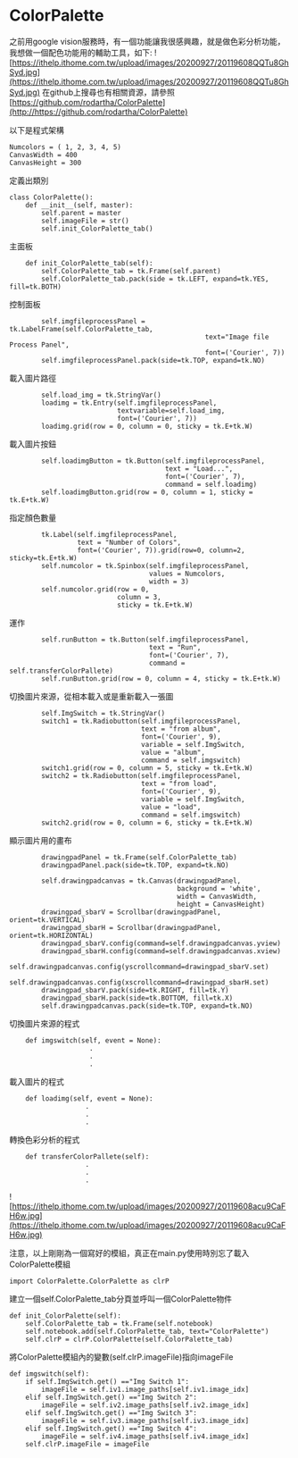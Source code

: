 # ColorPalette
之前用google vision服務時，有一個功能讓我很感興趣，就是做色彩分析功能，我想做一個配色功能用的輔助工具，如下:
![https://ithelp.ithome.com.tw/upload/images/20200927/20119608QQTu8GhSyd.jpg](https://ithelp.ithome.com.tw/upload/images/20200927/20119608QQTu8GhSyd.jpg)
在github上搜尋也有相關資源，請參照
[https://github.com/rodartha/ColorPalette](http://https://github.com/rodartha/ColorPalette)

以下是程式架構
```
Numcolors = ( 1, 2, 3, 4, 5)
CanvasWidth = 400
CanvasHeight = 300
```
定義出類別
```
class ColorPalette():
    def __init__(self, master):
        self.parent = master
        self.imageFile = str()
        self.init_ColorPalette_tab()
```
主面板
```
    def init_ColorPalette_tab(self):
        self.ColorPalette_tab = tk.Frame(self.parent)
        self.ColorPalette_tab.pack(side = tk.LEFT, expand=tk.YES, fill=tk.BOTH)
```
控制面板
```
        self.imgfileprocessPanel = tk.LabelFrame(self.ColorPalette_tab,
                                                 text="Image file Process Panel",
                                                 font=('Courier', 7))
        self.imgfileprocessPanel.pack(side=tk.TOP, expand=tk.NO)
```
載入圖片路徑
```
        self.load_img = tk.StringVar()
        loadimg = tk.Entry(self.imgfileprocessPanel,
                           textvariable=self.load_img,
                           font=('Courier', 7))
        loadimg.grid(row = 0, column = 0, sticky = tk.E+tk.W) 
```
載入圖片按鈕
```
        self.loadimgButton = tk.Button(self.imgfileprocessPanel,
                                       text = "Load...",
                                       font=('Courier', 7),
                                       command = self.loadimg)
        self.loadimgButton.grid(row = 0, column = 1, sticky = tk.E+tk.W)
```
指定顏色數量
```
        tk.Label(self.imgfileprocessPanel,
                 text = "Number of Colors",
                 font=('Courier', 7)).grid(row=0, column=2, sticky=tk.E+tk.W)
        self.numcolor = tk.Spinbox(self.imgfileprocessPanel,
                                   values = Numcolors,
                                   width = 3)
        self.numcolor.grid(row = 0,
                           column = 3,
                           sticky = tk.E+tk.W)
```
運作
```
        self.runButton = tk.Button(self.imgfileprocessPanel,
                                   text = "Run",
                                   font=('Courier', 7),
                                   command = self.transferColorPallete)
        self.runButton.grid(row = 0, column = 4, sticky = tk.E+tk.W)
```
切換圖片來源，從相本載入或是重新載入一張圖
```
        self.ImgSwitch = tk.StringVar()
        switch1 = tk.Radiobutton(self.imgfileprocessPanel,
                                 text = "from album",
                                 font=('Courier', 9),
                                 variable = self.ImgSwitch,
                                 value = "album",
                                 command = self.imgswitch)
        switch1.grid(row = 0, column = 5, sticky = tk.E+tk.W)
        switch2 = tk.Radiobutton(self.imgfileprocessPanel,
                                 text = "from load",
                                 font=('Courier', 9),
                                 variable = self.ImgSwitch,
                                 value = "load",
                                 command = self.imgswitch)
        switch2.grid(row = 0, column = 6, sticky = tk.E+tk.W)
```
顯示圖片用的畫布
```
        drawingpadPanel = tk.Frame(self.ColorPalette_tab)
        drawingpadPanel.pack(side=tk.TOP, expand=tk.NO)
        
        self.drawingpadcanvas = tk.Canvas(drawingpadPanel,
                                          background = 'white',
                                          width = CanvasWidth,
                                          height = CanvasHeight)
        drawingpad_sbarV = Scrollbar(drawingpadPanel, orient=tk.VERTICAL)
        drawingpad_sbarH = Scrollbar(drawingpadPanel, orient=tk.HORIZONTAL)
        drawingpad_sbarV.config(command=self.drawingpadcanvas.yview)
        drawingpad_sbarH.config(command=self.drawingpadcanvas.xview)
        self.drawingpadcanvas.config(yscrollcommand=drawingpad_sbarV.set)
        self.drawingpadcanvas.config(xscrollcommand=drawingpad_sbarH.set)
        drawingpad_sbarV.pack(side=tk.RIGHT, fill=tk.Y)
        drawingpad_sbarH.pack(side=tk.BOTTOM, fill=tk.X)        
        self.drawingpadcanvas.pack(side=tk.TOP, expand=tk.NO)        
```
切換圖片來源的程式
```
    def imgswitch(self, event = None):
                    .
                    .
                    .
```
載入圖片的程式
```
    def loadimg(self, event = None):
                   .
                   .
                   .
```
轉換色彩分析的程式
```
    def transferColorPallete(self):
                   .
                   .
                   .
``` 

![https://ithelp.ithome.com.tw/upload/images/20200927/20119608acu9CaFH6w.jpg](https://ithelp.ithome.com.tw/upload/images/20200927/20119608acu9CaFH6w.jpg)

注意，以上剛剛為一個寫好的模組，真正在main.py使用時別忘了載入ColorPalette模組
```
import ColorPalette.ColorPalette as clrP
```
建立一個self.ColorPalette_tab分頁並呼叫一個ColorPalette物件
```
def init_ColorPalette(self):
    self.ColorPalette_tab = tk.Frame(self.notebook)
    self.notebook.add(self.ColorPalette_tab, text="ColorPalette")
    self.clrP = clrP.ColorPalette(self.ColorPalette_tab)
```
將ColorPalette模組內的變數(self.clrP.imageFile)指向imageFile
```
def imgswitch(self):
    if self.ImgSwitch.get() =="Img Switch 1":
        imageFile = self.iv1.image_paths[self.iv1.image_idx]
    elif self.ImgSwitch.get() =="Img Switch 2":
        imageFile = self.iv2.image_paths[self.iv2.image_idx]
    elif self.ImgSwitch.get() =="Img Switch 3":
        imageFile = self.iv3.image_paths[self.iv3.image_idx]
    elif self.ImgSwitch.get() =="Img Switch 4":
        imageFile = self.iv4.image_paths[self.iv4.image_idx]
    self.clrP.imageFile = imageFile     
```
